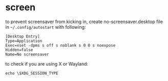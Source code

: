 # screen

to prevent screensaver from kicking in, create no-screensaver.desktop file in ```~/.config/autostart``` with following: 

```
[Desktop Entry]
Type=Application
Exec=xset -dpms s off s noblank s 0 0 s noexpose
Hidden=false
Name=No screensaver
```

to check if you are using X or Wayland: 

```
echo \$XDG_SESSION_TYPE
```

